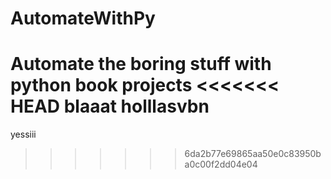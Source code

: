 # AutomateWithPy
Automate the boring stuff with python book projects
<<<<<<< HEAD
blaaat
holllasvbn
=======
yessiii
>>>>>>> 6da2b77e69865aa50e0c83950ba0c00f2dd04e04
